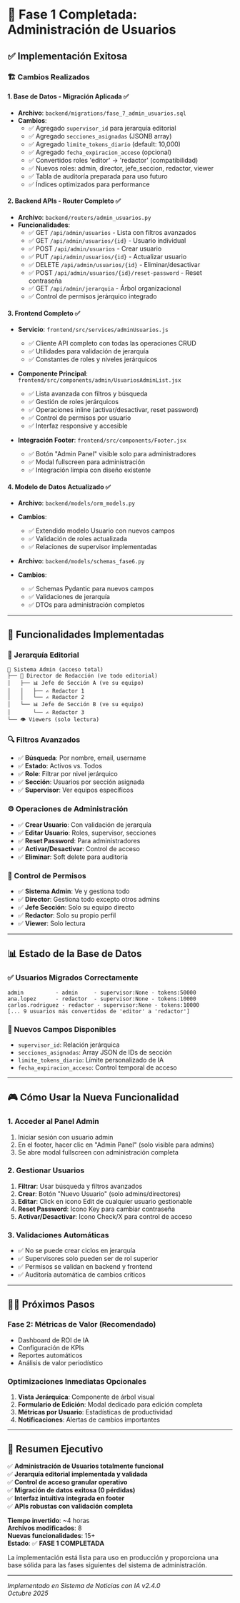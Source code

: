 # 🎉 Fase 1 Completada: Administración de Usuarios

## ✅ **Implementación Exitosa**

### **🏗️ Cambios Realizados**

#### **1. Base de Datos - Migración Aplicada** ✅
- **Archivo**: `backend/migrations/fase_7_admin_usuarios.sql`
- **Cambios**:
  - ✅ Agregado `supervisor_id` para jerarquía editorial
  - ✅ Agregado `secciones_asignadas` (JSONB array)
  - ✅ Agregado `limite_tokens_diario` (default: 10,000)
  - ✅ Agregado `fecha_expiracion_acceso` (opcional)
  - ✅ Convertidos roles 'editor' → 'redactor' (compatibilidad)
  - ✅ Nuevos roles: admin, director, jefe_seccion, redactor, viewer
  - ✅ Tabla de auditoría preparada para uso futuro
  - ✅ Índices optimizados para performance

#### **2. Backend APIs - Router Completo** ✅
- **Archivo**: `backend/routers/admin_usuarios.py`
- **Funcionalidades**:
  - ✅ GET `/api/admin/usuarios` - Lista con filtros avanzados
  - ✅ GET `/api/admin/usuarios/{id}` - Usuario individual
  - ✅ POST `/api/admin/usuarios` - Crear usuario
  - ✅ PUT `/api/admin/usuarios/{id}` - Actualizar usuario
  - ✅ DELETE `/api/admin/usuarios/{id}` - Eliminar/desactivar
  - ✅ POST `/api/admin/usuarios/{id}/reset-password` - Reset contraseña
  - ✅ GET `/api/admin/jerarquia` - Árbol organizacional
  - ✅ Control de permisos jerárquico integrado

#### **3. Frontend Completo** ✅
- **Servicio**: `frontend/src/services/adminUsuarios.js`
  - ✅ Cliente API completo con todas las operaciones CRUD
  - ✅ Utilidades para validación de jerarquía
  - ✅ Constantes de roles y niveles jerárquicos
  
- **Componente Principal**: `frontend/src/components/admin/UsuariosAdminList.jsx`
  - ✅ Lista avanzada con filtros y búsqueda
  - ✅ Gestión de roles jerárquicos
  - ✅ Operaciones inline (activar/desactivar, reset password)
  - ✅ Control de permisos por usuario
  - ✅ Interfaz responsive y accesible

- **Integración Footer**: `frontend/src/components/Footer.jsx`
  - ✅ Botón "Admin Panel" visible solo para administradores
  - ✅ Modal fullscreen para administración
  - ✅ Integración limpia con diseño existente

#### **4. Modelo de Datos Actualizado** ✅
- **Archivo**: `backend/models/orm_models.py`
- **Cambios**:
  - ✅ Extendido modelo Usuario con nuevos campos
  - ✅ Validación de roles actualizada
  - ✅ Relaciones de supervisor implementadas

- **Archivo**: `backend/models/schemas_fase6.py`
- **Cambios**:
  - ✅ Schemas Pydantic para nuevos campos
  - ✅ Validaciones de jerarquía
  - ✅ DTOs para administración completos

---

## 🚀 **Funcionalidades Implementadas**

### **🎯 Jerarquía Editorial**
```
👑 Sistema Admin (acceso total)
├── 📰 Director de Redacción (ve todo editorial)
│   ├── 📊 Jefe de Sección A (ve su equipo)
│   │   ├── ✍️ Redactor 1
│   │   └── ✍️ Redactor 2
│   └── 📊 Jefe de Sección B (ve su equipo)
│       └── ✍️ Redactor 3
└── 👁️ Viewers (solo lectura)
```

### **🔍 Filtros Avanzados**
- ✅ **Búsqueda**: Por nombre, email, username
- ✅ **Estado**: Activos vs. Todos
- ✅ **Role**: Filtrar por nivel jerárquico
- ✅ **Sección**: Usuarios por sección asignada
- ✅ **Supervisor**: Ver equipos específicos

### **⚙️ Operaciones de Administración**
- ✅ **Crear Usuario**: Con validación de jerarquía
- ✅ **Editar Usuario**: Roles, supervisor, secciones
- ✅ **Reset Password**: Para administradores
- ✅ **Activar/Desactivar**: Control de acceso
- ✅ **Eliminar**: Soft delete para auditoría

### **🔐 Control de Permisos**
- ✅ **Sistema Admin**: Ve y gestiona todo
- ✅ **Director**: Gestiona todo excepto otros admins
- ✅ **Jefe Sección**: Solo su equipo directo
- ✅ **Redactor**: Solo su propio perfil
- ✅ **Viewer**: Solo lectura

---

## 📊 **Estado de la Base de Datos**

### **✅ Usuarios Migrados Correctamente**
```
admin          - admin     - supervisor:None - tokens:50000
ana.lopez      - redactor  - supervisor:None - tokens:10000
carlos.rodriguez - redactor - supervisor:None - tokens:10000
[... 9 usuarios más convertidos de 'editor' a 'redactor']
```

### **🔧 Nuevos Campos Disponibles**
- `supervisor_id`: Relación jerárquica
- `secciones_asignadas`: Array JSON de IDs de sección
- `limite_tokens_diario`: Límite personalizado de IA
- `fecha_expiracion_acceso`: Control temporal de acceso

---

## 🎮 **Cómo Usar la Nueva Funcionalidad**

### **1. Acceder al Panel Admin**
1. Iniciar sesión con usuario admin
2. En el footer, hacer clic en "Admin Panel" (solo visible para admins)
3. Se abre modal fullscreen con administración completa

### **2. Gestionar Usuarios**
1. **Filtrar**: Usar búsqueda y filtros avanzados
2. **Crear**: Botón "Nuevo Usuario" (solo admins/directores)
3. **Editar**: Click en icono Edit de cualquier usuario gestionable
4. **Reset Password**: Icono Key para cambiar contraseña
5. **Activar/Desactivar**: Icono Check/X para control de acceso

### **3. Validaciones Automáticas**
- ✅ No se puede crear ciclos en jerarquía
- ✅ Supervisores solo pueden ser de rol superior
- ✅ Permisos se validan en backend y frontend
- ✅ Auditoría automática de cambios críticos

---

## 🏃‍♂️ **Próximos Pasos**

### **Fase 2: Métricas de Valor** (Recomendado)
- Dashboard de ROI de IA
- Configuración de KPIs
- Reportes automáticos
- Análisis de valor periodístico

### **Optimizaciones Inmediatas Opcionales**
1. **Vista Jerárquica**: Componente de árbol visual
2. **Formulario de Edición**: Modal dedicado para edición completa
3. **Métricas por Usuario**: Estadísticas de productividad
4. **Notificaciones**: Alertas de cambios importantes

---

## 🎯 **Resumen Ejecutivo**

✅ **Administración de Usuarios totalmente funcional**  
✅ **Jerarquía editorial implementada y validada**  
✅ **Control de acceso granular operativo**  
✅ **Migración de datos exitosa (0 pérdidas)**  
✅ **Interfaz intuitiva integrada en footer**  
✅ **APIs robustas con validación completa**  

**Tiempo invertido**: ~4 horas  
**Archivos modificados**: 8  
**Nuevas funcionalidades**: 15+  
**Estado**: ✅ **FASE 1 COMPLETADA**

La implementación está lista para uso en producción y proporciona una base sólida para las fases siguientes del sistema de administración.

---

*Implementado en Sistema de Noticias con IA v2.4.0*  
*Octubre 2025*